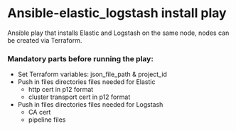 # Ansible-elastic_logstash install play

Ansible play that installs Elastic and Logstash on the same node, nodes can be created via Terraform.

### Mandatory parts before running the play:
- Set Terraform variables: json_file_path & project_id
- Push in files directories files needed for Elastic
    *   http cert in p12 format
    *   cluster transport cert in p12 format
- Push in files directories files needed for Logstash
    *   CA cert
    *   pipeline files